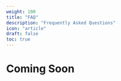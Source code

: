 ```yaml
---
weight: 100
title: "FAQ"
description: "Frequently Asked Questions"
icon: "article"
draft: false
toc: true
---
```


# Coming Soon